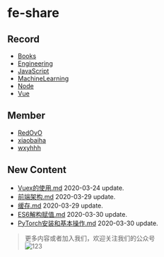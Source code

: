 
# fe-share

<!-- RECORD-START -->
## Record
* [Books](https://github.com/fff455/fe-share/tree/master/Books)
* [Engineering](https://github.com/fff455/fe-share/tree/master/Engineering)
* [JavaScript](https://github.com/fff455/fe-share/tree/master/JavaScript)
* [MachineLearning](https://github.com/fff455/fe-share/tree/master/MachineLearning)
* [Node](https://github.com/fff455/fe-share/tree/master/Node)
* [Vue](https://github.com/fff455/fe-share/tree/master/Vue)
<!-- RECORD-END -->

<!-- MEMBER-START -->
## Member
* [RedOvO](https://github.com/RedOvO)
* [xiaobaiha](https://github.com/xiaobaiha)
* [wxyhhh](https://github.com/wxyhhh)
<!-- MEMBER-END -->

<!-- NEW CONTENT-START -->
## New Content
* [Vuex的使用.md](https://github.com/fff455/fe-share/tree/master/Vue/Vuex的使用.md) 2020-03-24 update.
* [前端架构.md](https://github.com/fff455/fe-share/tree/master/Engineering/前端架构.md) 2020-03-29 update.
* [缓存.md](https://github.com/fff455/fe-share/tree/master/Engineering/缓存.md) 2020-03-29 update.
* [ES6解构赋值.md](https://github.com/fff455/fe-share/tree/master/JavaScript/ES6解构赋值.md) 2020-03-30 update.
* [PyTorch安装和基本操作.md](https://github.com/fff455/fe-share/tree/master/MachineLearning/PyTorch安装和基本操作.md) 2020-03-30 update.
<!-- NEW CONTENT-END -->

> 更多内容或者加入我们，欢迎关注我们的公众号  
> ![123](./Books/image/gzh.png)

